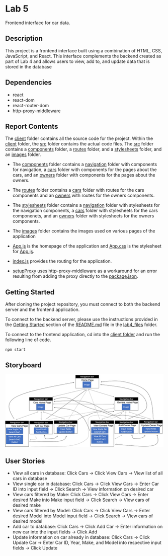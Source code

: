 # Lab 5

Frontend interface for car data.

## Description

This project is a frontend interface built using a combination of HTML, CSS, JavaScript, and React. This interface complements the backend created as part of Lab 4 and allows users to view, add to, and update data that is stored in the database

## Dependencies

* react
* react-dom
* react-router-dom
* http-proxy-middleware

## Report Contents

The [client](./client/) folder contains all the source code for the project. Within the [client](./client/) folder, the [src](./client/src/) folder contains the actual code files. The [src](./client/src/) folder contains a [components](./client/src/components/) folder, a [routes](./client/src/routes/) folder, and a [stylesheets](./client/src/stylesheets/) folder, and an [images](./client/src/images/) folder.

* The [components](./client/src/components/) folder contains a [navigation](./client/src/components/navigation/) folder with components for navigation, a [cars](./client/src/components/cars/) folder with components for  the pages about the cars, and an [owners](./client/src/components/owners/) folder with components for the pages about the owners. 

* The [routes](./client/src/routes/) folder contains a [cars](./client/src/routes/cars/) folder with routes for the cars components and an [owners](./client/src/routes/owners/) with routes for the owners components. 

* The [stylesheets](./client/src/stylesheets/) folder contains a [navigation](./client/src/stylesheets/navigation/) folder with stylesheets for the navigation components, a [cars](./client/src/stylesheets/cars/) folder with stylesheets for the cars componenets, and an [owners](./client/src/stylesheets/owners/) folder with stylesheets for the owners components. 

* The [images](./client/src/images/) folder contains the images used on various pages of the application

* [App.js](./client/src/App.js) is the homepage of the application and [App.css](./client/src/App.css) is the stylesheet for [App.js](./client/src/App.js).

* [index.js](./client/src/index.js) provides the routing for the application. 

* [setupProxy](./client/src/setupProxy.js) uses http-proxy-middleware as a workaround for an error resulting from adding the proxy directly to the [package.json](./client/package.json).

## Getting Started

After cloning the project repository, you must connect to both the backend server and the frontend application. 

To connect to the backend server, please use the instructions provided in the [Getting Started](https://github.com/AdinaScheinfeld/CISC3140/tree/main/lab4_files#getting-started) section of the [README.md](../lab4_files/README.md) file in the [lab4_files](../lab4_files/) folder.

To connect to the frontend application, cd into the [client folder](./client/) and run the following line of code.

```
npm start
```

## Storyboard

![storyboard](wireframes.png)

## User Stories

* View all cars in database: Click Cars -> Click View Cars -> View list of all cars in database
* View single car in database: Click Cars -> Click View Cars -> Enter Car ID into input field -> Click Search -> View information on desired car
* View cars filtered by Make: Click Cars -> Click View Cars -> Enter desired Make into Make input field -> Click Search -> View cars of desired make
* View cars filtered by Model: Click Cars -> Click View Cars -> Enter desired Model into Model input field -> Click Search -> View cars of desired model
* Add car to database: Click Cars -> Click Add Car -> Enter information on new car into the input fields -> Click Add
* Update information on car already in database: Click Cars -> Click Update Car -> Enter Car ID, Year, Make, and Model into respective input fields -> Click Update
